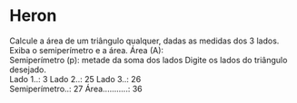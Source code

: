 # Heron
Calcule a área de um triângulo qualquer, dadas as medidas dos 3 lados. Exiba o semiperímetro e a área. 
Área (A):   
Semiperímetro (p): metade da soma dos lados 
Digite os lados do triângulo desejado.  
Lado 1..: 3 
Lado 2..: 25
Lado 3..: 26  
Semiperímetro..: 27 
Área...........: 36
